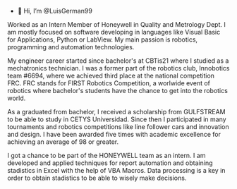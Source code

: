 - 👋 Hi, I’m @LuisGerman99

Worked as an Intern Member of Honeywell in Quality and Metrology Dept. I am mostly focused 
on software developing in languages like Visual Basic for Applications, Python or LabView. 
My main passion is robotics, programming and automation technologies. 

My engineer career started since bachelor's at CBTis21 where I studied as a mechatronics 
technician. I was a former part of the robotics club, Innobotics team #6694, where we 
achieved third place at the national competition FRC. FRC stands for FIRST Robotics Competition,
a worlwide event of robotics where bachelor's students have the chance to get into the 
robotics world.

As a graduated from bachelor, I received a scholarship from GULFSTREAM to be able to study in 
CETYS Universidad. Since then I participated in many tournaments and robotics competitions 
like line follower cars and innovation and design. I have been awarded five times with academic 
excellence for achieving an average of 98 or greater. 

I got a chance to be part of the HONEYWELL team as an intern. I am developed and applied
techniques for report automation and obtaining stadistics in Excel with the help of VBA Macros.
Data processing is a key in order to obtain stadistics to be able to wisely make decisions.
